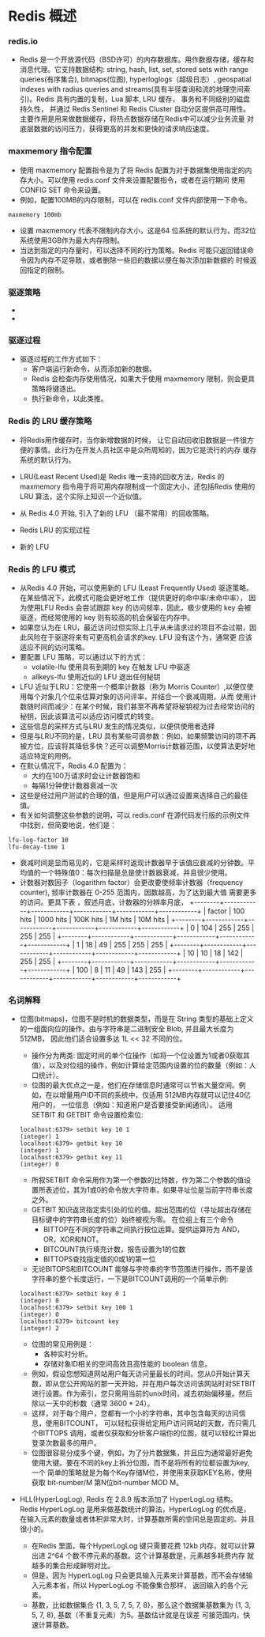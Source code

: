 # Redis 概述

### redis.io
* Redis 是一个开放源代码（BSD许可）的内存数据库。用作数据存储，缓存和消息代理。它支持数据结构: string, hash, list, set, 
stored sets with range queries(有序集合), bitmaps(位图), hyperloglogs（超级日志）, geospatial indexes with radius 
queries and streams(具有半径查询和流的地理空间索引)。Redis 具有内置的复制，Lua 脚本, LRU 缓存， 事务和不同级别的磁盘持久性，
并通过 Redis Sentinel 和 Redis Cluster 自动分区提供高可用性。 主要作用是用来做数据缓存，将热点数据存储在Redis中可以减少业务流量
对底层数据的访问压力，获得更高的并发和更快的请求响应速度。 

### maxmemory 指令配置
* 使用 maxmemory 配置指令是为了将 Redis 配置为对于数据集使用指定的内存大小。可以使用 redis.conf 文件来设置配置指令，或者在运行期间
使用 CONFIG SET 命令来设置。
* 例如，配置100MB的内存限制，可以在 redis.conf 文件内部使用一下命令。
```
maxmemory 100mb
```
* 设置 maxmemory 代表不限制内存大小，这是64 位系统的默认行为，而32位系统使用3GB作为最大内存限制。
* 当达到指定的内存量时，可以选择不同的行为策略。Redis 可能只返回错误命令因为内存不足导致，或者删除一些旧的数据以便在每次添加新数据的
时候返回指定的限制。

### 驱逐策略
* 
* 

### 驱逐过程
* 驱逐过程的工作方式如下：
  * 客户端运行新命令，从而添加新的数据。
  * Redis 会检查内存使用情况，如果大于使用 maxmemory 限制，则会更具策略将键逐出。
  * 执行新命令，以此类推。
 

### Redis 的 LRU 缓存策略
* 将Redis用作缓存时，当你新增数据的时候， 让它自动回收旧数据是一件很方便的事情。此行为在开发人员社区中是众所周知的，因为它是流行的内存
缓存系统的默认行为。
* LRU(Least Recent Used)是 Redis 唯一支持的回收方法，Redis 的 maxmemory 指令用于将可用内存限制成一个固定大小，还包括Redis 使用的
LRU 算法，这个实际上知识一个近似值。
* 从 Redis 4.0 开始, 引入了新的 LFU （最不常用）的回收策略。

* Redis LRU 的实现过程

* 新的 LFU

### Redis 的 LFU 模式
* 从Redis 4.0 开始，可以使用新的 LFU (Least Frequently Used) 驱逐策略。在某些情况下，此模式可能会更好地工作（提供更好的命中率/未命中率），
因为使用LFU Redis 会尝试跟踪 key 的访问频率，因此，极少使用的 key 会被驱逐，而经常使用的 key 则有较高的机会保留在内存中。
* 如果您认为在 LRU，最近访问过但实际上几乎从未请求过的项目不会过期，因此风险在于驱逐将来有可更高机会请求的key. LFU 没有这个为，通常更
应该适应不同的访问策略。
* 要配置 LFU 策略，可以通过以下的方式：
  * volatile-lfu 使用具有到期的 key 在触发 LFU 中驱逐
  * allkeys-lfu 使用近似的 LFU 退出任何秘钥
* LFU 近似于LRU：它使用一个概率计数器（称为 Morris Counter）,以便仅使用每个对象几个位来估算对象的访问评率，并结合一个衰减周期，从而
使用计数随时间而减少：在某个时候，我们甚至不再希望将秘钥视为过去经常访问的秘钥，因此该算法可以适应访问模式的转变。
* 这些信息的采样方式与LRU 发生的情况类似，以便供使用者选择
* 但是与LRU不同的是，LRU 具有某些可调参数：例如，如果频繁访问的项不再被方位，应该将其降低多快？还可以调整Morris计数器范围，以使算法更好地
适应特定的用例。
* 在默认情况下，Redis 4.0 配置为：
  * 大约在100万请求时会让计数器饱和
  * 每隔1分钟使计数器衰减一次
* 这些是经过用户测试的合理的值，但是用户可以通过设置来选择自己的最佳值。
* 有关如何调整这些参数的说明，可以 redis.conf 在源代码发行版的示例文件中找到，但简要地说，他们是：
```shell script
lfu-log-factor 10
lfu-decay-time 1
```
* 衰减时间是显而易见的，它是采样时返现计数器早于该值应衰减的分钟数。平均值的一个特殊值0：每次扫描是总是使计数器衰减，并且很少使用。
* 计数器对数因子（logarithm factor）会更改要使频率计数器（frequency counter), 频率计数器在 0-255 范围内，因数越高，为了达到最大值
需要更多的访问。更具下表 ，叙述月底，计数器的分辨率月底，
+--------+------------+------------+------------+------------+------------+
| factor | 100 hits   | 1000 hits  | 100K hits  | 1M hits    | 10M hits   |
+--------+------------+------------+------------+------------+------------+
| 0      | 104        | 255        | 255        | 255        | 255        |
+--------+------------+------------+------------+------------+------------+
| 1      | 18         | 49         | 255        | 255        | 255        |
+--------+------------+------------+------------+------------+------------+
| 10     | 10         | 18         | 142        | 255        | 255        |
+--------+------------+------------+------------+------------+------------+
| 100    | 8          | 11         | 49         | 143        | 255        |
+--------+------------+------------+------------+------------+------------+


### 名词解释

* 位图(bitmaps)，位图不是时机的数据类型，而是在 String 类型的基础上定义的一组面向位的操作。由与字符串是二进制安全 Blob, 并且最大长度为 512MB，
因此他们适合设置多达 1L << 32 不同的位。
  * 操作分为两类: 固定时间的单个位操作（如将一个位设置为1或者0获取其值），以及对位组的操作，例如计算给定范围内设置的位的数量（例如：人口统计）。
  * 位图的最大优点之一是，他们在存储信息时通常可以节省大量空间。例如，在以增量用户ID不同的系统中，仅适用 512MB内存就可以记住40亿用户的，
  一位信息（例如：知道用户是否要接受新闻通讯）。
  适用 SETBIT 和 GETBIT 命令设置检索位:
  ```shell script
  localhost:6379> setbit key 10 1
  (integer) 1
  localhost:6379> getbit key 10
  (integer) 1
  localhost:6379> getbit key 11
  (integer) 0
  ```
  * 所叙SETBIT 命令采用作为第一个参数的比特数，作为第二个参数的值设置所表述位，其为1或0的命令放大字符串，如果寻址位是当前字符串长度之外。
  * GETBIT 知识返货指定索引处的位的值。超出范围的位（寻址超出存储在目标键中的字符串长度的位）始终被视为零。
  在位组上有三个命令
    * BITTOP在不同的字符串之间执行按位运算。提供运算符为 AND，OR，XOR和NOT。
    * BITCOUNT执行填充计数，报告设置为1的位数
    * BITTOPS查找指定值的0或1的第一位
  * 无论BITOPS和BITCOUNT 能够与字符串的字节范围进行操作，而不是该字符串的整个长度运行，一下是BITCOUNT调用的一个简单示例:
  ```shell script
  localhost:6379> setbit key 0 1
  (integer) 0
  localhost:6379> setbit key 100 1
  (integer) 0
  localhost:6379> bitcount key
  (integer) 2
  ```
  * 位图的常见用例是：
    * 各种实时分析。
    * 存储对象ID相关的空间高效且高性能的 boolean 信息。
  * 例如，假设您想知道网站用户每天访问量最长的时间。您从0开始计算天数，即从您公开网站的那一天开始，并在用户每次访问该网站时对SETBIT
  进行设置。作为索引，您只需用当前的unix时间，减去初始偏移量。然后除以一天中的秒数（通常 3600 * 24）。
  * 这样，对于每个用户，您都有一个小的字符串，其中包含每天的访问信息，使用BITCOUNT， 可以轻松获得给定用户访问网站的天数，而只需几个BITTOPS
  调用，或者仅获取和分析客户端你的位图，就可以轻松计算出登录次数最多的用户。
  * 位图很容易分成多个键，例如，为了分片数据集，并且应为通常最好避免使用大键。要在不同的key上拆分位图，而不是将所有的位都设置为key, 一个
  简单的策略就是为每个Key存储M位，并使用来获取KEY名称，使用获取 bit-number/M 第N位bit-number MOD M。
  
* HLL(HyperLogLog), Redis 在 2.8.9 版本添加了 HyperLogLog 结构。 Redis HyperLogLog 是用来做基数统计的算法，HyperLogLog 的优点是，
在输入元素的数量或者体积非常大时，计算基数所需的空间总是固定的、并且很小的。
  * 在Redis 里面，每个HyperLogLog 键只需要花费 12kb 内存，就可以计算出进 2^64 个数不停元素的基数。这个计算基数是，元素越多耗费内存
  就越多的集合形成鲜明对比。
  * 但是，因为 HyperLogLog 只会更具输入元素来计算基数，而不会存储输入元素本省，所以 HyperLogLog 不能像集合那样， 返回输入的各个元素。
  * 基数，比如数据集合 {1, 3, 5, 7, 5, 7, 8}，那么这个数据集基数集为 {1, 3, 5, 7, 8}, 基数（不重复元素）为5。基数估计就是在误差
  可接范围内，快速计算基数。
 
